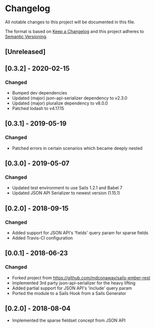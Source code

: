 # Changelog
All notable changes to this project will be documented in this file.

The format is based on [Keep a Changelog](http://keepachangelog.com/en/1.0.0/)
and this project adheres to [Semantic Versioning](http://semver.org/spec/v2.0.0.html).

## [Unreleased]

## [0.3.2] - 2020-02-15
### Changed
- Bumped dev dependencies
- Updated (major) json-api-serializer dependency to v2.3.0
- Updated (major) pluralize dependency to v8.0.0
- Patched lodash to v4.17.15

## [0.3.1] - 2019-05-19
### Changed
- Patched errors in certain scenarios which became deeply nested

## [0.3.0] - 2019-05-07
### Changed
- Updated test environment to use Sails 1.2.1 and Babel 7
- Updated JSON API Serializer to newest version (1.15.1)

## [0.2.0] - 2018-09-15
### Changed
- Added support for JSON API's 'fields' query param for sparse fields
- Added Travis-CI configuration

## [0.0.1] - 2018-06-23
### Changed
- Forked project from https://github.com/mdconaway/sails-ember-rest
- Implemented 3rd party json-api-serializer for the heavy lifting
- Added partial support for JSON API's 'include' query param
- Ported the module to a Sails Hook from a Sails Generator

## [0.2.0] - 2018-08-04
- Implemented the sparse fieldset concept from JSON API